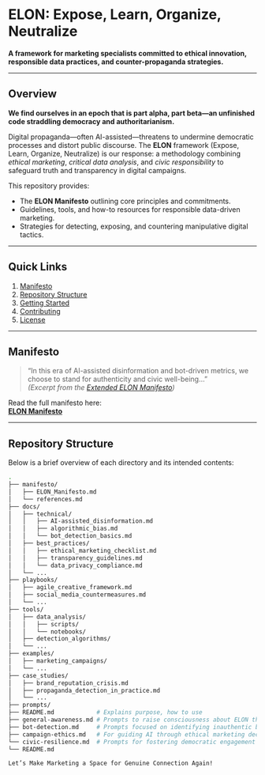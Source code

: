 # ELON: Expose, Learn, Organize, Neutralize

**A framework for marketing specialists committed to ethical innovation, responsible data practices, and counter-propaganda strategies.**

---

## Overview

**We find ourselves in an epoch that is part alpha, part beta—an unfinished code straddling democracy and authoritarianism.**

Digital propaganda—often AI-assisted—threatens to undermine democratic processes and distort public discourse. The **ELON** framework (Expose, Learn, Organize, Neutralize) is our response: a methodology combining *ethical marketing*, *critical data analysis*, and *civic responsibility* to safeguard truth and transparency in digital campaigns.

This repository provides:
- The **ELON Manifesto** outlining core principles and commitments.
- Guidelines, tools, and how-to resources for responsible data-driven marketing.
- Strategies for detecting, exposing, and countering manipulative digital tactics.

---

## Quick Links

1. [Manifesto](#manifesto)  
2. [Repository Structure](#repository-structure)  
3. [Getting Started](#getting-started)  
4. [Contributing](#contributing)  
5. [License](#license)

---

## Manifesto

> “In this era of AI-assisted disinformation and bot-driven metrics, we choose to stand for authenticity and civic well-being…”  
> *(Excerpt from the [Extended ELON Manifesto](manifesto/ELON_Manifesto.md))*

Read the full manifesto here:  
[**ELON Manifesto**](manifesto/ELON_Manifesto.md)

---

## Repository Structure

Below is a brief overview of each directory and its intended contents:

```bash
.
├── manifesto/
│   ├── ELON_Manifesto.md
│   └── references.md
├── docs/
│   ├── technical/
│   │   ├── AI-assisted_disinformation.md
│   │   ├── algorithmic_bias.md
│   │   └── bot_detection_basics.md
│   ├── best_practices/
│   │   ├── ethical_marketing_checklist.md
│   │   ├── transparency_guidelines.md
│   │   └── data_privacy_compliance.md
│   └── ...
├── playbooks/
│   ├── agile_creative_framework.md
│   ├── social_media_countermeasures.md
│   └── ...
├── tools/
│   ├── data_analysis/
│   │   ├── scripts/
│   │   └── notebooks/
│   ├── detection_algorithms/
│   └── ...
├── examples/
│   ├── marketing_campaigns/
│   └── ...
├── case_studies/
│   ├── brand_reputation_crisis.md
│   ├── propaganda_detection_in_practice.md
│   └── ...
├── prompts/
├── README.md            # Explains purpose, how to use
├── general-awareness.md # Prompts to raise consciousness about ELON themes
├── bot-detection.md     # Prompts focused on identifying inauthentic behavior
├── campaign-ethics.md   # For guiding AI through ethical marketing decisions
└── civic-resilience.md  # Prompts for fostering democratic engagement
└── README.md

Let’s Make Marketing a Space for Genuine Connection Again!
